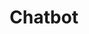 ---
layout: page
title: Chatbot
description: A chatbot talking like Cartman in SouthPark.
img: assets/img/chatbot.png
redirect: https://github.com/aobo-y/SouthPark-Chatbot
importance: 4
category: work
---